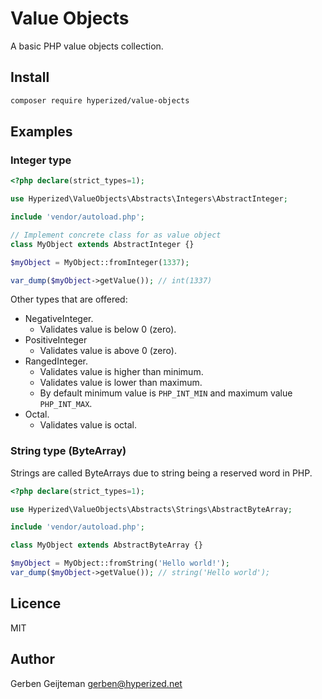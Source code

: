 # Value Objects

A basic PHP value objects collection.

## Install

```bash
composer require hyperized/value-objects
```

## Examples

### Integer type

```php
<?php declare(strict_types=1);

use Hyperized\ValueObjects\Abstracts\Integers\AbstractInteger;

include 'vendor/autoload.php';

// Implement concrete class for as value object
class MyObject extends AbstractInteger {}

$myObject = MyObject::fromInteger(1337);

var_dump($myObject->getValue()); // int(1337)
```

Other types that are offered:

* NegativeInteger.
	* Validates value is below 0 (zero).
* PositiveInteger
	* Validates value is above 0 (zero).
* RangedInteger.
	* Validates value is higher than minimum.
	* Validates value is lower than maximum.
	* By default minimum value is `PHP_INT_MIN` and maximum value `PHP_INT_MAX`.
* Octal.
	* Validates value is octal.

### String type (ByteArray)

Strings are called ByteArrays due to string being a reserved word in PHP.

```php
<?php declare(strict_types=1);

use Hyperized\ValueObjects\Abstracts\Strings\AbstractByteArray;

include 'vendor/autoload.php';

class MyObject extends AbstractByteArray {}

$myObject = MyObject::fromString('Hello world!');
var_dump($myObject->getValue()); // string('Hello world');
```

## Licence

MIT

## Author

Gerben Geijteman <gerben@hyperized.net>
